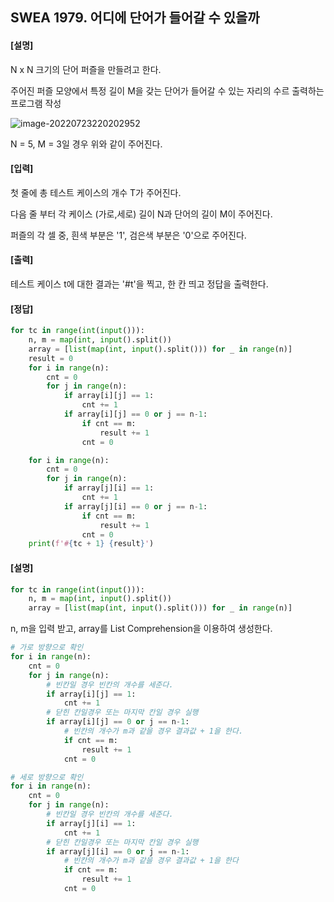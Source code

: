 ## SWEA  1979. 어디에 단어가 들어갈 수 있을까

#### [설명]

N x N 크기의 단어 퍼즐을 만들려고 한다.

주어진 퍼즐 모양에서 특정 길이 M을 갖는 단어가 들어갈 수 있는 자리의 수르 출력하는 프로그램 작성

![image-20220723220202952](C:\Users\chaom\AppData\Roaming\Typora\typora-user-images\image-20220723220202952.png)

N = 5, M = 3일 경우 위와 같이 주어진다.



#### [입력]

첫 줄에 총 테스트 케이스의 개수 T가 주어진다.

다음 줄 부터 각 케이스 (가로,세로) 길이 N과 단어의 길이 M이 주어진다.

퍼즐의 각 셀 중, 흰색 부분은 '1', 검은색 부분은 '0'으로 주어진다.



#### [출력]

테스트 케이스 t에 대한 결과는 '#t'을 찍고, 한 칸 띄고 정답을 출력한다.



#### [정답]

```python
for tc in range(int(input())):
    n, m = map(int, input().split())
    array = [list(map(int, input().split())) for _ in range(n)]
    result = 0
    for i in range(n):
        cnt = 0
        for j in range(n):
            if array[i][j] == 1:
                cnt += 1
            if array[i][j] == 0 or j == n-1:
                if cnt == m:
                    result += 1
                cnt = 0

    for i in range(n):
        cnt = 0
        for j in range(n):
            if array[j][i] == 1:
                cnt += 1
            if array[j][i] == 0 or j == n-1:
                if cnt == m:
                    result += 1
                cnt = 0
    print(f'#{tc + 1} {result}')
```



#### [설명]

```python
for tc in range(int(input())):
    n, m = map(int, input().split())
    array = [list(map(int, input().split())) for _ in range(n)]
```

n, m을 입력 받고, array를 List Comprehension을 이용하여 생성한다.



```python
# 가로 방향으로 확인
for i in range(n):
    cnt = 0
    for j in range(n):
        # 빈칸일 경우 빈칸의 개수를 세준다.
        if array[i][j] == 1:
            cnt += 1
        # 닫힌 칸일경우 또는 마지막 칸일 경우 실행
        if array[i][j] == 0 or j == n-1:
            # 빈칸의 개수가 m과 같을 경우 결과값 + 1을 한다.
            if cnt == m:
                result += 1
            cnt = 0
```

```python
# 세로 방향으로 확인
for i in range(n):
    cnt = 0
    for j in range(n):
        # 빈칸일 경우 빈칸의 개수를 세준다.
        if array[j][i] == 1:
            cnt += 1
        # 닫힌 칸일경우 또는 마지막 칸일 경우 실행
        if array[j][i] == 0 or j == n-1:
            # 빈칸의 개수가 m과 같을 경우 결과값 + 1을 한다
            if cnt == m:
                result += 1
            cnt = 0
```